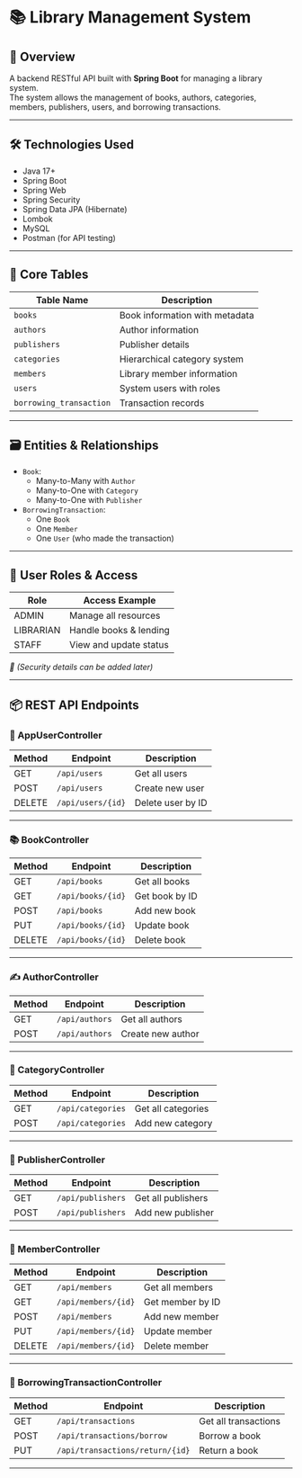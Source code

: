 # 📚 Library Management System

## 🧩 Overview
A backend RESTful API built with **Spring Boot** for managing a library system.  
The system allows the management of books, authors, categories, members, publishers, users, and borrowing transactions.

---

## 🛠️ Technologies Used
- Java 17+
- Spring Boot
- Spring Web
- Spring Security
- Spring Data JPA (Hibernate)
- Lombok
- MySQL
- Postman (for API testing)

---
## 📌 Core Tables
| Table Name             | Description                          |
|------------------------|--------------------------------------|
| `books`                | Book information with metadata       |
| `authors`              | Author information                   |
| `publishers`           | Publisher details                    |
| `categories`           | Hierarchical category system         |
| `members`              | Library member information           |
| `users`                | System users with roles              |
| `borrowing_transaction`| Transaction records                  |

---

## 🗃️ Entities & Relationships
- `Book`:
  - Many-to-Many with `Author`
  - Many-to-One with `Category`
  - Many-to-One with `Publisher`
- `BorrowingTransaction`:
  - One `Book`
  - One `Member`
  - One `User` (who made the transaction)

---

## 🔐 User Roles & Access
| Role       | Access Example           |
|------------|--------------------------|
| ADMIN      | Manage all resources     |
| LIBRARIAN  | Handle books & lending   |
| STAFF      | View and update status   |

*🔐 (Security details can be added later)*

---

## 📦 REST API Endpoints

### 👤 AppUserController
| Method | Endpoint         | Description            |
|--------|------------------|------------------------|
| GET    | `/api/users`     | Get all users          |
| POST   | `/api/users`     | Create new user        |
| DELETE | `/api/users/{id}`| Delete user by ID      |

---

### 📚 BookController
| Method | Endpoint         | Description            |
|--------|------------------|------------------------|
| GET    | `/api/books`     | Get all books          |
| GET    | `/api/books/{id}`| Get book by ID         |
| POST   | `/api/books`     | Add new book           |
| PUT    | `/api/books/{id}`| Update book            |
| DELETE | `/api/books/{id}`| Delete book            |

---

### ✍️ AuthorController
| Method | Endpoint       | Description        |
|--------|----------------|--------------------|
| GET    | `/api/authors` | Get all authors    |
| POST   | `/api/authors` | Create new author  |

---

### 📂 CategoryController
| Method | Endpoint          | Description         |
|--------|-------------------|---------------------|
| GET    | `/api/categories` | Get all categories  |
| POST   | `/api/categories` | Add new category    |

---

### 🧾 PublisherController
| Method | Endpoint           | Description        |
|--------|--------------------|--------------------|
| GET    | `/api/publishers`  | Get all publishers |
| POST   | `/api/publishers`  | Add new publisher  |

---

### 👥 MemberController
| Method | Endpoint             | Description        |
|--------|----------------------|--------------------|
| GET    | `/api/members`       | Get all members    |
| GET    | `/api/members/{id}`  | Get member by ID   |
| POST   | `/api/members`       | Add new member     |
| PUT    | `/api/members/{id}`  | Update member      |
| DELETE | `/api/members/{id}`  | Delete member      |

---

### 🔄 BorrowingTransactionController
| Method | Endpoint                     | Description         |
|--------|------------------------------|---------------------|
| GET    | `/api/transactions`          | Get all transactions|
| POST   | `/api/transactions/borrow`   | Borrow a book       |
| PUT    | `/api/transactions/return/{id}` | Return a book    |

---


